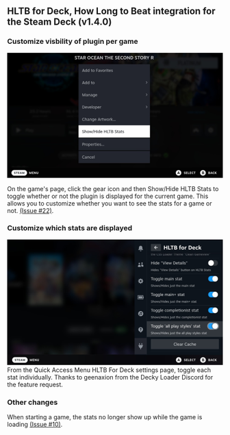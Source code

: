 ## HLTB for Deck, How Long to Beat integration for the Steam Deck (v1.4.0)

### Customize visbility of plugin per game

![](images/image002.png)

On the game's page, click the gear icon and then Show/Hide HLTB Stats to toggle whether or not the plugin is displayed for the current game. This allows you to customize whether you want to see the stats for a game or not. [(Issue #22)](https://github.com/hulkrelax/hltb-for-deck/issues/22).

### Customize which stats are displayed

![](images/image003.png)
From the Quick Access Menu HLTB For Deck settings page, toggle each stat individually. Thanks to geenaxion from the Decky Loader Discord for the feature request.

### Other changes
When starting a game, the stats no longer show up while the game is loading [(Issue #10)](https://github.com/hulkrelax/hltb-for-deck/issues/10).